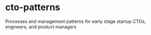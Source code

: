 # cto-patterns
Processes and management patterns for early stage startup CTOs, engineers, and product managers
